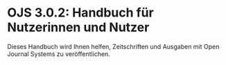 # OJS 3.0.2: Handbuch für Nutzerinnen und Nutzer

Dieses Handbuch wird Ihnen helfen, Zeitschriften und Ausgaben mit Open Journal Systems zu veröffentlichen.

